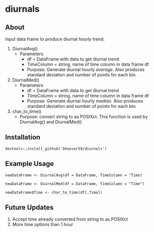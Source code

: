# diurnals
## About
Input data frame to produce diurnal *hourly* trend. 
1. DiurnalAvg()
   - Parameters
     - df = DataFrame with data to get diurnal trend
     - TimeColumn = string, name of time column in data frame df
     - Purpose: Generate diurnal hourly *average*. Also produces standard deviation and number of points for each bin.
2. DiurnalMed()
   - Parameters
     - df = DataFrame with data to get diurnal trend
     - TimeColumn = string, name of time column in data frame df
     - Purpose: Generate diurnal hourly *median*. Also produces standard deviation and number of points for each bin.
3. char_to_time()
   - Purpose: convert string to as.POSIXct. This function is used by DiurnalAvg() and DiurnalMed()
 
 ## Installation
```
devtools::install_github('bhoover59/diurnals')
```

## Example Usage
```
newDataFrame <- DiurnalAvg(df = DataFrame, TimeColumn = "Time)
```
```
newDataFrame <- DiurnalMed(df = DataFrame, TimeColumn = "Time")
```
```
newDataFrame$Time <- char_to_time(df[,Time])
```

## Future Updates
1. Accept time already converted from string to as.POSIXct
2. More time options than 1 hour
  

